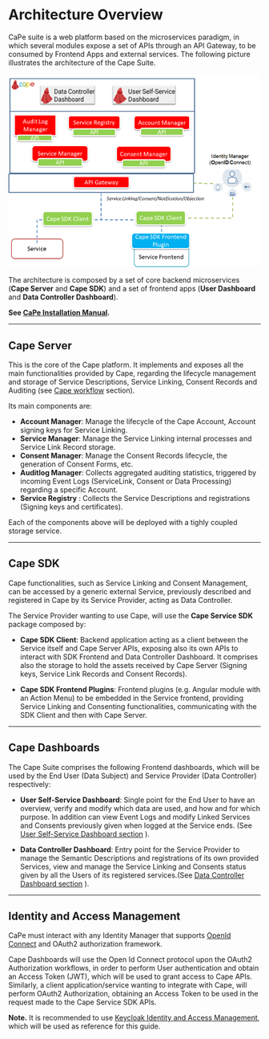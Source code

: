 # Architecture Overview

CaPe suite is a web platform based on the microservices paradigm, in which several modules expose a set of APIs through an API Gateway, to be consumed by Frontend Apps and external services. 
The following picture illustrates the architecture of the Cape Suite.

![alt tag](cape_architecture.png "Cape Architecture")


The architecture is composed by a set of core backend microservices (**Cape Server** and **Cape SDK**) and a set of frontend apps (**User Dashboard** and **Data Controller Dashboard**).


**See [CaPe Installation Manual](../install/index.md).**

---
## Cape Server
This is the core of the Cape platform. It implements and exposes all the main functionalities provided by Cape, regarding the lifecycle management and storage of Service Descriptions, Service Linking, Consent Records and Auditing (see [Cape workflow](workflow/workflow.md) section).

Its main components are: 

 - **Account Manager**: Manage the lifecycle of the Cape Account, Account signing keys for Service Linking. 
 - **Service Manager**: Manage the Service Linking internal processes and Service Link Record storage.
 - **Consent Manager**: Manage the Consent Records lifecycle, the generation of Consent Forms, etc.
 - **Auditlog Manager**: Collects aggregated auditing statistics, triggered by incoming Event Logs (ServiceLink, Consent or Data Processing) regarding a specific Account.
 - **Service Registry** : Collects the Service Descriptions and registrations (Signing keys and certificates).

Each of the components above will be deployed with a tighly coupled storage service.

---
## Cape SDK
Cape functionalities, such as Service Linking and Consent Management, can be accessed by a generic external Service, previously described and registered in Cape by its Service Provider, acting as Data Controller.

The Service Provider wanting to use Cape, will use the **Cape Service SDK** package composed by:

 - **Cape SDK Client**: Backend application acting as a client between the Service itself and Cape Server APIs, exposing also its own APIs to interact with SDK Frontend and Data Controller Dashboard. It comprises also the storage to hold the assets received by Cape Server (Signing keys, Service Link Records and Consent Records).
 
 - **Cape SDK Frontend Plugins**: Frontend plugins (e.g. Angular module with an Action Menu) to be embedded in the Service frontend, providing Service Linking and Consenting functionalities, communicating with the SDK Client and then with Cape Server.

---
## Cape Dashboards
The Cape Suite comprises the following Frontend dashboards, which will be used by the End User (Data Subject) and Service Provider (Data Controller) respectively:

 - **User Self-Service Dashboard**: Single point for the End User to have an overview, verify and modify which data are used, and how and for which purpose. In addition can view Event Logs and modify Linked Services and Consents previously given when logged at the Service ends. (See [User Self-Service Dashboard section](dashboards/user-dashboard/index.md) ).
    
 - **Data Controller Dashboard**: Entry point for the Service Provider to manage the Semantic Descriptions and registrations of its own provided Services, view and manage the Service Linking and Consents status given by all the Users of its registered services.(See [Data Controller Dashboard section](dashboards/data-controller-dashboard/index.md) ).

---
## Identity and Access Management

CaPe must interact with any Identity Manager that supports [OpenId Connect](https://openid.net/connect/) and OAuth2 authorization framework.

Cape Dashboards will use the Open Id Connect protocol upon the OAuth2 Authorization workflows, in order to perform User authentication and obtain an Access Token (JWT), which will be used to grant access to Cape APIs. 
Similarly, a client application/service wanting to integrate with Cape, will perform OAuth2 Authorization, obtaining an Access Token to be used in the request made to the Cape Service SDK APIs.

**Note.** 
It is recommended to use [Keycloak Identity and Access Management](https://www.keycloak.org/), which will be used as reference for this guide.




